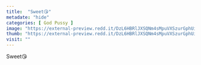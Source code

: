 ```yaml
---
title:  "Sweet😘"
metadate: "hide"
categories: [ God Pussy ]
image: "https://external-preview.redd.it/DzL6HBRlJXSQNm4sMpuVXSzurGphUiCV6KKeSMMbBQY.jpg?auto=webp&s=63fd84b2e0458251c6fc710154ebd59e02b37866"
thumb: "https://external-preview.redd.it/DzL6HBRlJXSQNm4sMpuVXSzurGphUiCV6KKeSMMbBQY.jpg?width=1080&crop=smart&auto=webp&s=a8a96cef089972fbcd432c679358ad662bfc19ba"
visit: ""
---
```

Sweet😘
